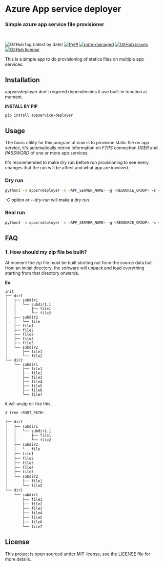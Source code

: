 # Azure App service deployer
 
### Simple azure app service file provisioner

<br>

![GitHub tag (latest by date)](https://img.shields.io/github/v/tag/rhslack/appservice-deployer)
[![PyPI](https://img.shields.io/pypi/v/appservice-deployer?logo=python&logoColor=%23cccccc)](https://pypi.org/project/appservice-deployer)
[![pdm-managed](https://img.shields.io/badge/pdm-managed-blueviolet)](https://pdm.fming.dev)
[![GitHub issues](https://img.shields.io/github/issues/rhslack/appservice-deployer)](https://github.com/rhslack/appservice-deployer/issues)
[![GitHub license](https://img.shields.io/github/license/rhslack/appservice-deployer)](https://github.com/rhslack/appservice-deployer)

This is a simple app to do provisioning of statics files on multiple app services.

## Installation

appsevdeployer don't required dependencies it use built-in function at moment.

**INSTALL BY PIP**

```bash
pip install appservice-deployer
```

## Usage

The basic utility for this program at now is to provision static file on app service, it's automatically retrive information on *FTPS* connection *USER* and *PASSWORD* of one or more app services.

It's recommended to make dry run before run provisioning to see every changes that the run will be affect and what app are involved.

### Dry run

```bash
python3 -m appsrvdeployer -n <APP_SERVER_NAME> -g <RESOURCE_GROUP> -s <SUBSCRIPTION> -z <ZIP_FILE> --path <ROOT_PATH> -C
```

*-C* option or *--dry-run* will make a dry run

### Real run

```bash
python3 -m appsrvdeployer -n <APP_SERVER_NAME> -g <RESOURCE_GROUP> -s <SUBSCRIPTION> -z <ZIP_FILE> --path <ROOT_PATH>
```

## FAQ

### 1. How should my zip file be built?

At moment the zip file must be built starting not from the source data but from an initial directory, the software will unpack and load everything starting from that directory onwards.

**Ex.**

```tree
init
├── dir1
│   ├── subdir1
│   │   └── subdir1.1
│   │       ├── file1
│   │       └── file2
│   ├── subdir2
│   │   └── file
│   ├── file1
│   ├── file2
│   ├── file3
│   ├── file4
│   ├── file5
│   └── subdir2
│       ├── file1
│       └── file2
└── dir2
    └── subdir1
        ├── file1
        ├── file2
        ├── file3
        ├── file4
        ├── file5
        ├── file6
        └── file7
```

it will unzip dir like this.

```bash
$ tree <ROOT_PATH>
.
├── dir1
│   ├── subdir1
│   │   └── subdir1.1
│   │       ├── file1
│   │       └── file2
│   ├── subdir2
│   │   └── file
│   ├── file1
│   ├── file2
│   ├── file3
│   ├── file4
│   ├── file5
│   └── subdir2
│       ├── file1
│       └── file2
└── dir2
    └── subdir1
        ├── file1
        ├── file2
        ├── file3
        ├── file4
        ├── file5
        ├── file6
        └── file7
```

## License

This project is open sourced under MIT license, see the [LICENSE](LICENSE) file for more details.
